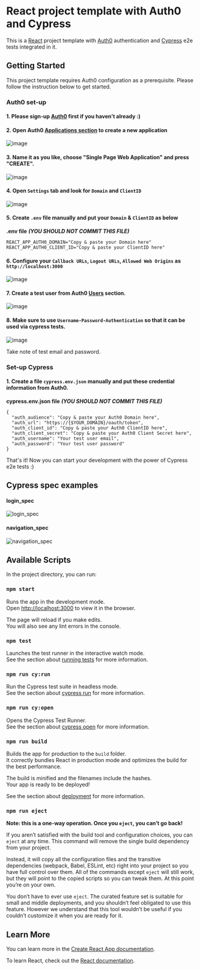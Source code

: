 # React project template with Auth0 and Cypress
This is a [React](https://reactjs.org/) project template with [Auth0](https://auth0.com/) authentication and [Cypress](https://www.cypress.io/) e2e tests integrated in it.

## Getting Started
This project template requires Auth0 configuration as a prerequisite. Please follow the instruction below to get started.

### Auth0 set-up

#### 1. Please sign-up [Auth0](https://auth0.com/) first if you haven't already :)

#### 2. Open Auth0 [Applications section](https://manage.auth0.com/#/applications) to create a new application

![image](https://user-images.githubusercontent.com/2220637/91725337-8c26b900-ebd9-11ea-956a-e5fa3f42fd1d.png)

#### 3. Name it as you like, choose "Single Page Web Application" and press "CREATE".

![image](https://user-images.githubusercontent.com/2220637/91726404-22a7aa00-ebdb-11ea-8223-78e6d2c91441.png)

#### 4. Open `Settings` tab and look for `Domain` and `ClientID`

![image](https://user-images.githubusercontent.com/2220637/91728877-b169f600-ebde-11ea-8f63-dd9d50edf51c.png)

#### 5. Create `.env` file manually and put your `Domain` & `ClientID` as below

   **.env file** ***(YOU SHOULD NOT COMMIT THIS FILE)*** 
   ```
   REACT_APP_AUTH0_DOMAIN="Copy & paste your Domain here"
   REACT_APP_AUTH0_CLIENT_ID="Copy & paste your ClientID here"
   ```

#### 6. Configure your `Callback URLs`, `Logout URLs`, `Allowed Web Origins` as `http://localhost:3000`

![image](https://user-images.githubusercontent.com/2220637/91729125-0c035200-ebdf-11ea-9acd-82ca1d8e875a.png)

#### 7. Create a test user from Auth0 [Users](https://manage.auth0.com/#/users) section.

![image](https://user-images.githubusercontent.com/2220637/91730432-d65f6880-ebe0-11ea-82dc-5dc8267ea9db.png)

#### 8. Make sure to use `Username-Password-Authentication` so that it can be used via cypress tests.

![image](https://user-images.githubusercontent.com/2220637/91730793-2ccca700-ebe1-11ea-9c16-791e3f0b56d3.png)

Take note of test email and password.

### Set-up Cypress

#### 1. Create a file `cypress.env.json` manually and put these credential information from Auth0.

   **cypress.env.json file** ***(YOU SHOULD NOT COMMIT THIS FILE)*** 
   ```
   {
     "auth_audience": "Copy & paste your Auth0 Domain here",
     "auth_url": "https://{$YOUR_DOMAIN}/oauth/token",
     "auth_client_id": "Copy & paste your Auth0 ClientID here",
     "auth_client_secret": "Copy & paste your Auth0 Client Secret here",
     "auth_username": "Your test user email",
     "auth_password": "Your test user password"
   }
   ```

That's it! Now you can start your development with the power of Cypress e2e tests :)

## Cypress spec examples

#### login_spec

![login_spec](https://user-images.githubusercontent.com/2220637/91733071-0f4d0c80-ebe4-11ea-929c-6c61b842f7f5.gif)

#### navigation_spec

![navigation_spec](https://user-images.githubusercontent.com/2220637/91733325-589d5c00-ebe4-11ea-843c-69057a1f18f4.gif)

## Available Scripts

In the project directory, you can run:

### `npm start`

Runs the app in the development mode.<br />
Open [http://localhost:3000](http://localhost:3000) to view it in the browser.

The page will reload if you make edits.<br />
You will also see any lint errors in the console.

### `npm test`

Launches the test runner in the interactive watch mode.<br />
See the section about [running tests](https://facebook.github.io/create-react-app/docs/running-tests) for more information.

### `npm run cy:run`

Run the Cypress test suite in headless mode.<br />
See the section about [cypress run](https://docs.cypress.io/guides/guides/command-line.html#cypress-run) for more information.

### `npm run cy:open`

Opens the Cypress Test Runner.<br />
See the section about [cypress open](https://docs.cypress.io/guides/guides/command-line.html#cypress-open) for more information.

### `npm run build`

Builds the app for production to the `build` folder.<br />
It correctly bundles React in production mode and optimizes the build for the best performance.

The build is minified and the filenames include the hashes.<br />
Your app is ready to be deployed!

See the section about [deployment](https://facebook.github.io/create-react-app/docs/deployment) for more information.

### `npm run eject`

**Note: this is a one-way operation. Once you `eject`, you can’t go back!**

If you aren’t satisfied with the build tool and configuration choices, you can `eject` at any time. This command will remove the single build dependency from your project.

Instead, it will copy all the configuration files and the transitive dependencies (webpack, Babel, ESLint, etc) right into your project so you have full control over them. All of the commands except `eject` will still work, but they will point to the copied scripts so you can tweak them. At this point you’re on your own.

You don’t have to ever use `eject`. The curated feature set is suitable for small and middle deployments, and you shouldn’t feel obligated to use this feature. However we understand that this tool wouldn’t be useful if you couldn’t customize it when you are ready for it.

## Learn More

You can learn more in the [Create React App documentation](https://facebook.github.io/create-react-app/docs/getting-started).

To learn React, check out the [React documentation](https://reactjs.org/).
